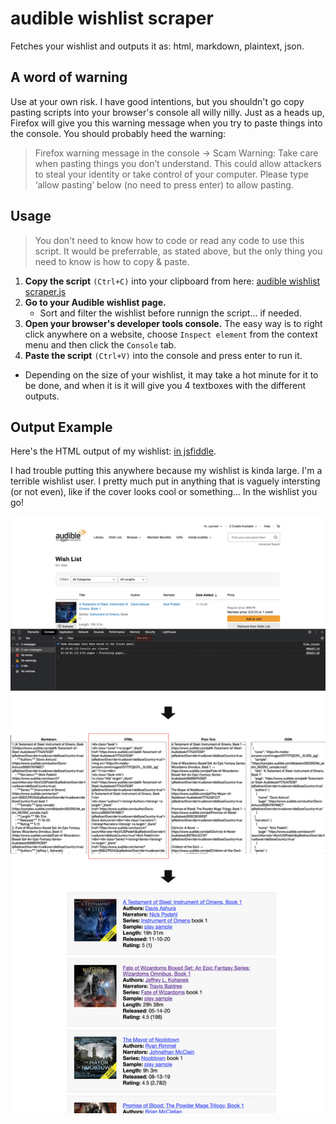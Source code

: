 # audible wishlist scraper

Fetches your wishlist and outputs it as: html, markdown, plaintext, json.

## A word of warning

Use at your own risk. I have good intentions, but you shouldn't go copy pasting scripts into your browser's console all willy nilly. Just as a heads up, Firefox will give you this warning message when you try to paste things into the console. You should probably heed the warning:

> Firefox warning message in the console → Scam Warning: Take care when pasting things you don’t understand. This could allow attackers to steal your identity or take control of your computer. Please type ‘allow pasting’ below (no need to press enter) to allow pasting.

## Usage

> You don't need to know how to code or read any code to use this script. It would be preferrable, as stated above, but the only thing you need to know is how to copy & paste.

1. **Copy the script** `(Ctrl+C)` into your clipboard from here: [audible wishlist scraper.js](https://raw.githubusercontent.com/joonaspaakko/audible-wishlist-scraper/main/audible%20wishlist%20scraper.js)
2. **Go to your Audible wishlist page.**
	- Sort and filter the wishlist before runnign the script... if needed.
3. **Open your browser's developer tools console.** The easy way is to right click anywhere on a website, choose `Inspect element` from the context menu and then click the `Console` tab.
4. **Paste the script** `(Ctrl+V)` into the console and press enter to run it. 
  - Depending on the size of your wishlist, it may take a hot minute for it to be done, and when it is it will give you 4 textboxes with the different outputs.

## Output Example

Here's the HTML output of my wishlist: [in jsfiddle](https://jsfiddle.net/o36h7swm/show/).

I had trouble putting this anywhere because my wishlist is kinda large. I'm a terrible wishlist user. I pretty much put in anything that is vaguely intersting (or not even), like if the cover looks cool or something... In the wishlist you go!

![](preview-img.png)

